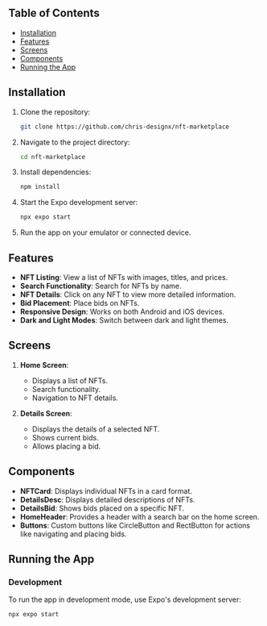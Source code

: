 ## Table of Contents

- [Installation](#installation)
- [Features](#features)
- [Screens](#screens)
- [Components](#components)
- [Running the App](#running-the-app)

## Installation

1. Clone the repository:
    ```bash
    git clone https://github.com/chris-designx/nft-marketplace
    ```

2. Navigate to the project directory:
    ```bash
    cd nft-marketplace
    ```

3. Install dependencies:
    ```bash
    npm install
    ```

4. Start the Expo development server:
    ```bash
    npx expo start
    ```

5. Run the app on your emulator or connected device.

## Features

- **NFT Listing**: View a list of NFTs with images, titles, and prices.
- **Search Functionality**: Search for NFTs by name.
- **NFT Details**: Click on any NFT to view more detailed information.
- **Bid Placement**: Place bids on NFTs.
- **Responsive Design**: Works on both Android and iOS devices.
- **Dark and Light Modes**: Switch between dark and light themes.

## Screens

1. **Home Screen**:
    - Displays a list of NFTs.
    - Search functionality.
    - Navigation to NFT details.
  
2. **Details Screen**:
    - Displays the details of a selected NFT.
    - Shows current bids.
    - Allows placing a bid.

## Components

- **NFTCard**: Displays individual NFTs in a card format.
- **DetailsDesc**: Displays detailed descriptions of NFTs.
- **DetailsBid**: Shows bids placed on a specific NFT.
- **HomeHeader**: Provides a header with a search bar on the home screen.
- **Buttons**: Custom buttons like CircleButton and RectButton for actions like navigating and placing bids.

## Running the App

### Development

To run the app in development mode, use Expo's development server:

```bash
npx expo start
